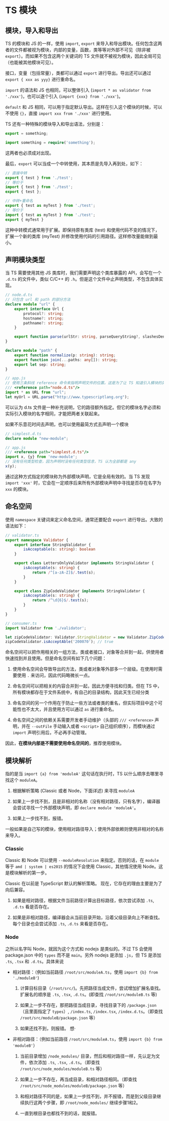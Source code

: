 # TS 模块

## 模块，导入和导出

TS 的模块和 JS 的一样，使用 `import`, `export` 来导入和导出模块。任何包含这两者的文件都被视为模块，内部的变量，函数，类等等对外部不可见（除非被 `export`）。而如果不包含这两个关键词的 TS 文件就不被视为模块，因此全局可见（也能被其他模块可见）。

接口，变量（包括常量），类都可以通过 `export` 进行导出。导出还可以通过 `export { xxx as yyy}` 进行重命名。

`import` 的语法和 JS 也相同，可以整体引入 (`import * as validator from './xxx'`)，也可以逐个引入 (`import {xxx} from './xxx'`)。

`default` 和 JS 相同，可以用于指定默认导出。这样在引入这个模块的时候，可以不使用 `{}`，直接 `import xxx from './xxx'` 进行使用。

TS 还有一种特殊的模块导入和导出语法，分别是：

```ts
export = something;

import something = require('something');
```

这两者也必须成对出现。

最后，`export` 可以当成一个中转使用，其本质是先导入再到处，如下：

```ts
// 直接中转
export { test } from './test';
// 等价于
import { test } from './test';
export { test };

// 中转+重命名
export { test as myTest } from './test';
// 等价于
import { test as myTest } from './test';
export { myTest }
```

这种中转模式通常用于扩展。即保持原有类库 (test) 和使用代码不变的情况下，扩展一个新的类库 (myTest) 并修改使用代码的引用路径。这样修改量能做到最小。

## 声明模块类型

当 TS 需要使用其他 JS 类库时，我们需要声明这个类库暴露的 API，会写在一个 `.d.ts` 的文件中，类似 C/C++ 的 `.h`。但是这个文件中止声明类型，不包含具体实现。

```ts
// node.d.ts
// 只包含 url 和 path 的部分方法
declare module "url" {
    export interface Url {
        protocol?: string;
        hostname?: string;
        pathname?: string;
    }

    export function parse(urlStr: string, parseQueryString?, slashesDenoteHost?): Url;
}

declare module "path" {
    export function normalize(p: string): string;
    export function join(...paths: any[]): string;
    export let sep: string;
}

// app.js
// 使用三条斜线 reference 命令来指明声明文件的位置。这是为了让 TS 知道引入模块的类型，从而更好的进行类型检查。
/// <reference path="node.d.ts"/>
import * as URL from "url";
let myUrl = URL.parse("http://www.typescriptlang.org");
```

可以认为 d.ts 文件是一种补充说明，它的路径额外指定。但它的模块名字必须和实际引入模块的名字相同，才能把两者关联起来。

如果不乐意花时间去声明，也可以使用最简方式去声明一个模块

```ts
// simplest.d.ts
declare module "new-module";

// app.js
/// <reference path="simplest.d.ts"/>
import x, {y} from 'new-module';
// 没有任何类型检查，因为声明时没有任何类型信息，TS 认为全部都是 any
x(y);
```

通过这种方式指定的模块称为外部模块声明，它是全局有效的。当 TS 发现 `import 'xxx'` 时，它会在一定顺序后来所有外部模块声明中寻找是否存在名字为 `xxx` 的模块。

## 命名空间

使用 `namespace` 关键词来定义命名空间，通常还要配合 `export` 进行导出。大致的语法如下：

```ts
// validator.ts
export namespace Validator {
    export interface StringValidator {
        isAcceptable(s: string): boolean
    }

    export class LettersOnlyValidator implements StringValidator {
        isAcceptable(s: string) {
            return /^[a-zA-Z]$/.test(s);
        }
    }

    export class ZipCodeValidator implements StringValidator {
        isAcceptable(s: string) {
            return /^\d{6}$/.test(s);
        }
    }
}

// consumer.ts
import Validator from './validator';

let zipCodeValidator: Validator.StringValidator = new Validator.ZipCodeValidator();
zipCodeValidator.isAcceptAble('200070'); // true
```

命名空间可以把作用相关的一组方法，类或者接口，对象等合并到一起，供使用者快速找到并且使用。但是命名空间有如下几个问题：

1. 使用命名空间会导致导出的方法，类或者对象等外部多一个层级。在使用时需要使用 `.` 来访问，因此代码略微长一点。

2. 命名空间可以把相关的内容合并到一起，因此方便寻找和归类。但在 TS 中，所有模块都存在于文件系统中，有自己的目录结构，因此天生已经分类

3. 命名空间的另一个作用在于防止一些方法或者类的重名，但实际项目中这个可能性也不太大，并且使用方可以通过 `as` 进行重命名。

4. 命名空间之间的依赖关系需要开发者手动维护（头部的 `/// <reference>` 声明，并在 `--outFile` 手动输入或者 `<script>` 自己组织顺序），而模块通过 `import` 声明引用后，不必再手动管理。

因此，**在模块内部是不需要使用命名空间的**，推荐使用模块。

## 模块解析

指的是当 `import {a} from 'moduleA'` 这句话在执行时，TS 以什么顺序去哪里寻找这个 `moduleA`。

1. 根据解析策略 (Classic 或者 Node，下面详述) 来寻找 `moduleA`

2. 如果上一步找不到，且是非相对的名称（没有相对路径，只有名字），编译器会尝试寻找一个外部模块声明，即 `declare module 'moduleA'`。

3. 如果上一步找不到，报错。

一般如果是自己写的模块，使用相对路径导入；使用外部依赖则使用非相对的名称来导入。

### Classic

Classic 和 Node 可以使用 `--moduleResolution` 来指定。否则的话，在 `module` 等于 `amd | system | es2015` 的情况下会使用 Classic，其他情况使用 Node。这是模块解析的第一步。

Classic 在以前是 TypeScript 默认的解析策略。 现在，它存在的理由主要是为了向后兼容。

1. 如果是相对路径，根据文件当前路径计算出目标路径，依次尝试添加 `.ts`, `.d.ts` 看是否存在。

2. 如果是非相对路径，编译器会从当前目录开始，沿着父级目录向上不断查找。每个目录也会尝试添加 `.ts`, `.d.ts` 来看是否存在。

### Node

之所以名字叫 Node，就因为这个方式和 nodejs 是类似的。不过 TS 会使用 package.json 中的 `types` 而不是 `main`。另外 nodejs 是添加 `.js`，但 TS 是添加 `.ts`, `.tsx` 和 `.d.ts`。具体来说

* 相对路径：（例如当前路径 `/root/src/moduleA.ts`，使用 `import {b} from './moduleB'`)

    1. 计算目标目录（`/root/src/`)。先把路径当成文件，尝试增加扩展名查找。扩展名的顺序是 `.ts`, `.tsx`, `.d.ts`。(即查找 `/root/src/moduleB.ts` 等)

    2. 如果上一步不存在，那把路径当成目录，寻找目录下的 `/package.json`（且里面指定了 `types`）, `/index.ts`, `/index.tsx`, `/index.d.ts`。（即查找 `/root/src/moduleB/package.json` 等）

    3. 如果还找不到，则报错。
想·
* 非相对路径：（例如当前路径 `/root/src/moduleA.ts`，使用 `import {b} from 'moduleB'`）

    1. 当前目录增加 `/node_modules/` 目录，然后和相对路径一样，先认定为文件，依次添加 `.ts`, `.tsx`, `.d.ts`。（即查找 `/root/src/node_modules/moduleB.ts` 等）

    2. 如果上一步不存在，再当成目录，和相对路径相同。（即查找 `/root/src/node_modules/moduleB/package.json` 等）

    3. 和相对路径不同的是，如果上一步找不到，并不报错，而是到父级目录继续执行这两个步骤，即 `/root/node_modules/` 继续步骤1和2。

    4. 一直到根目录也都找不到的话，就报错。
